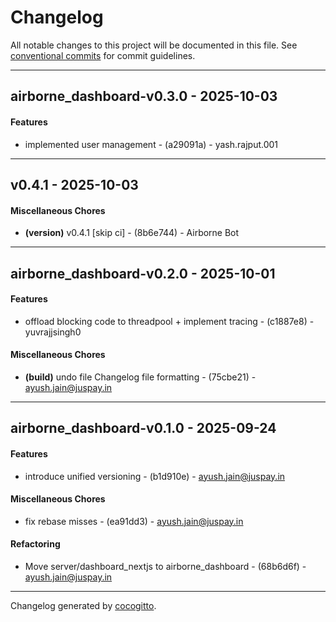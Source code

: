 # Changelog
All notable changes to this project will be documented in this file. See [conventional commits](https://www.conventionalcommits.org/) for commit guidelines.

- - -
## airborne_dashboard-v0.3.0 - 2025-10-03
#### Features
- implemented user management - (a29091a) - yash.rajput.001

- - -

## v0.4.1 - 2025-10-03
#### Miscellaneous Chores
- **(version)** v0.4.1 [skip ci] - (8b6e744) - Airborne Bot

- - -

## airborne_dashboard-v0.2.0 - 2025-10-01
#### Features
- offload blocking code to threadpool + implement tracing - (c1887e8) - yuvrajjsingh0
#### Miscellaneous Chores
- **(build)** undo file Changelog file formatting - (75cbe21) - ayush.jain@juspay.in

- - -

## airborne_dashboard-v0.1.0 - 2025-09-24
#### Features
- introduce unified versioning - (b1d910e) - ayush.jain@juspay.in
#### Miscellaneous Chores
- fix rebase misses - (ea91dd3) - ayush.jain@juspay.in
#### Refactoring
- Move server/dashboard_nextjs to airborne_dashboard - (68b6d6f) - ayush.jain@juspay.in

- - -

Changelog generated by [cocogitto](https://github.com/cocogitto/cocogitto).